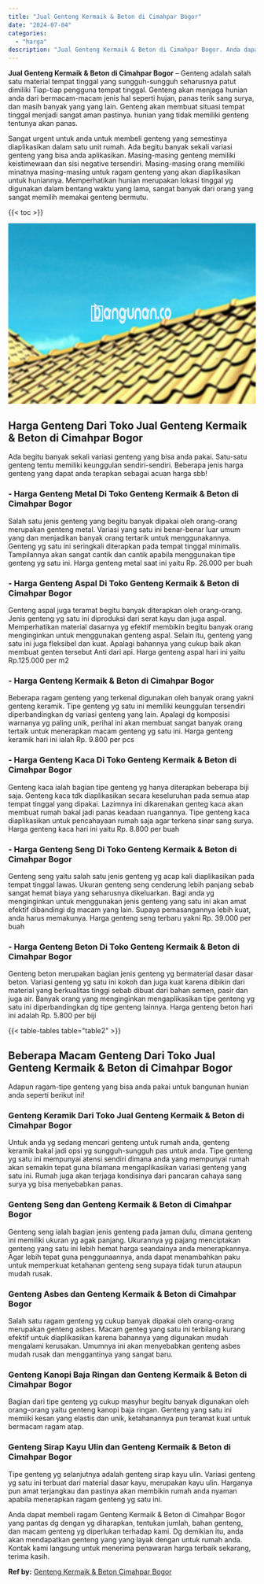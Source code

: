 ```yaml
---
title: "Jual Genteng Kermaik & Beton di Cimahpar Bogor"
date: "2024-07-04"
categories: 
  - "harga"
description: "Jual Genteng Kermaik & Beton di Cimahpar Bogor. Anda dapat membeli ragam Genteng Kermaik & Beton di Cimahpar Bogor yang pantas dg dengan yg diharapkan, tentu..."
---
```


**Jual Genteng Kermaik & Beton di Cimahpar Bogor** – Genteng adalah salah satu material tempat tinggal yang sungguh-sungguh seharusnya patut dimiliki Tiap-tiap pengguna tempat tinggal. Genteng akan menjaga hunian anda dari bermacam-macam jenis hal seperti hujan, panas terik sang surya, dan masih banyak yang yang lain. Genteng akan membuat situasi tempat tinggal menjadi sangat aman pastinya. hunian yang tidak memiliki genteng tentunya akan panas.

Sangat urgent untuk anda untuk membeli genteng yang semestinya diaplikasikan dalam satu unit rumah. Ada begitu banyak sekali variasi genteng yang bisa anda aplikasikan. Masing-masing genteng memiliki keistimewaan dan sisi negative tersendiri. Masing-masing orang memiliki minatnya masing-masing untuk ragam genteng yang akan diaplikasikan untuk huniannya. Memperhatikan hunian merupakan lokasi tinggal yg digunakan dalam bentang waktu yang lama, sangat banyak dari orang yang sangat memilih memakai genteng bermutu.

{{< toc >}}

![Jual Genteng Kermaik & Beton di Cimahpar Bogor](/images/genteng-minimalis-murah27.png)

## Harga Genteng Dari Toko Jual Genteng Kermaik & Beton di Cimahpar Bogor

Ada begitu banyak sekali variasi genteng yang bisa anda pakai. Satu-satu genteng tentu memiliki keunggulan sendiri-sendiri. Beberapa jenis harga genteng yang dapat anda terapkan sebagai acuan harga sbb!

### \- Harga Genteng Metal Di Toko Genteng Kermaik & Beton di Cimahpar Bogor

Salah satu jenis genteng yang begitu banyak dipakai oleh orang-orang merupakan genteng metal. Variasi yang satu ini benar-benar luar umum yang dan menjadikan banyak orang tertarik untuk menggunakannya. Genteng yg satu ini seringkali diterapkan pada tempat tinggal minimalis. Tampilannya akan sangat cantik dan cantik apabila menggunakan tipe genteng yg satu ini. Harga genteng metal saat ini yaitu Rp. 26.000 per buah

### \- Harga Genteng Aspal Di Toko Genteng Kermaik & Beton di Cimahpar Bogor

Genteng aspal juga teramat begitu banyak diterapkan oleh orang-orang. Jenis genteng yg satu ini diproduksi dari serat kayu dan juga aspal. Memperhatikan material dasarnya yg efektif membikin begitu banyak orang menginginkan untuk menggunakan genteng aspal. Selain itu, genteng yang satu ini juga fleksibel dan kuat. Apalagi bahannya yang cukup baik akan membuat genten tersebut Anti dari api. Harga genteng aspal hari ini yaitu Rp.125.000 per m2

### \- Harga Genteng Kermaik & Beton di Cimahpar Bogor

Beberapa ragam genteng yang terkenal digunakan oleh banyak orang yakni genteng keramik. Tipe genteng yg satu ini memiliki keunggulan tersendiri diperbandingkan dg variasi genteng yang lain. Apalagi dg komposisi warnanya yg paling unik, perihal ini akan membuat sangat banyak orang tertaik untuk menerapkan macam genteng yg satu ini. Harga genteng keramik hari ini ialah Rp. 9.800 per pcs

### \- Harga Genteng Kaca Di Toko Genteng Kermaik & Beton di Cimahpar Bogor

Genteng kaca ialah bagian tipe genteng yg hanya diterapkan beberapa biji saja. Genteng kaca tdk diaplikasikan secara keseluruhan pada semua atap tempat tinggal yang dipakai. Lazimnya ini dikarenakan genteg kaca akan membuat rumah bakal jadi panas keadaan ruangannya. Tipe genteng kaca diaplikasikan untuk pencahayaan rumah saja agar terkena sinar sang surya. Harga genteng kaca hari ini yaitu Rp. 8.800 per buah

### \- Harga Genteng Seng Di Toko Genteng Kermaik & Beton di Cimahpar Bogor

Genteng seng yaitu salah satu jenis genteng yg acap kali diaplikasikan pada tempat tinggal lawas. Ukuran genteng seng cenderung lebih panjang sebab sangat hemat biaya yang seharusnya dikeluarkan. Bagi anda yg menginginkan untuk menggunakan jenis genteng yang satu ini akan amat efektif dibandingi dg macam yang lain. Supaya pemasangannya lebih kuat, anda harus memakunya. Harga genteng seng terbaru yakni Rp. 39.000 per buah

### \- Harga Genteng Beton Di Toko Genteng Kermaik & Beton di Cimahpar Bogor

Genteng beton merupakan bagian jenis genteng yg bermaterial dasar dasar beton. Variasi genteng yg satu ini kokoh dan juga kuat karena dibikin dari material yang berkualitas tinggi sebab dibuat dari bahan semen, pasir dan juga air. Banyak orang yang menginginkan mengaplikasikan tipe genteng yg satu ini diperbandingkan dg tipe genteng lainnya. Harga genteng beton hari ini adalah Rp. 5.800 per biji

{{< table-tables table="table2" >}}

## Beberapa Macam Genteng Dari Toko Jual Genteng Kermaik & Beton di Cimahpar Bogor

Adapun ragam-tipe genteng yang bisa anda pakai untuk bangunan hunian anda seperti berikut ini!

### Genteng Keramik Dari Toko Jual Genteng Kermaik & Beton di Cimahpar Bogor

Untuk anda yg sedang mencari genteng untuk rumah anda, genteng keramik bakal jadi opsi yg sungguh-sungguh pas untuk anda. Tipe genteng yg satu ini mempunyai atensi sendiri dimana anda yang mempunyai rumah akan semakin tepat guna bilamana mengaplikasikan variasi genteng yang satu ini. Rumah juga akan terjaga kondisinya dari pancaran cahaya sang surya yg bisa menyebabkan panas.

### Genteng Seng dan Genteng Kermaik & Beton di Cimahpar Bogor

Genteng seng ialah bagian jenis genteng pada jaman dulu, dimana genteng ini memiliki ukuran yg agak panjang. Ukurannya yg pajang menciptakan genteng yang satu ini lebih hemat harga seandainya anda menerapkannya. Agar lebih tepat guna penggunaannya, anda dapat menambahkan paku untuk memperkuat ketahanan genteng seng supaya tidak turun ataupun mudah rusak.

### Genteng Asbes dan Genteng Kermaik & Beton di Cimahpar Bogor

Salah satu ragam genteng yg cukup banyak dipakai oleh orang-orang merupakan genteng asbes. Macam genteg yang satu ini terbilang kurang efektif untuk diaplikasikan karena bahannya yang digunakan mudah mengalami kerusakan. Umumnya ini akan menyebabkan genteng asbes mudah rusak dan menggantinya yang sangat baru.

### Genteng Kanopi Baja Ringan dan Genteng Kermaik & Beton di Cimahpar Bogor

Bagian dari tipe genteng yg cukup masyhur begitu banyak digunakan oleh orang-orang yaitu genteng kanopi baja ringan. Genteng yang satu ini memiiki kesan yang elastis dan unik, ketahanannya pun teramat kuat untuk bermacam ragam atap.

### Genteng Sirap Kayu Ulin dan Genteng Kermaik & Beton di Cimahpar Bogor

Tipe genteng yg selanjutnya adalah genteng sirap kayu ulin. Variasi genteng yg satu ini terbuat dari material dasar kayu, merupakan kayu ulin. Harganya pun amat terjangkau dan pastinya akan membikin rumah anda nyaman apabila menerapkan ragam genteng yg satu ini.

Anda dapat membeli ragam Genteng Kermaik & Beton di Cimahpar Bogor yang pantas dg dengan yg diharapkan, tentukan jumlah, bahan genteng, dan macam genteng yg diperlukan terhadap kami. Dg demikian itu, anda akan mendapatkan genteng yang yang layak dengan untuk rumah anda. Kontak kami langsung untuk menerima penawaran harga terbaik sekarang, terima kasih.

**Ref by:**  [Genteng Kermaik & Beton  Cimahpar Bogor](https://id.wikipedia.org/wiki/Genteng)

